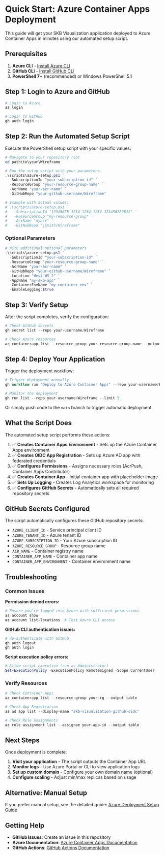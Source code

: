 # Quick Start: Azure Container Apps Deployment

This guide will get your SKB Visualization application deployed to Azure Container Apps in minutes using our automated setup script.

## Prerequisites

1. **Azure CLI** - [Install Azure CLI](https://docs.microsoft.com/en-us/cli/azure/install-azure-cli)
2. **GitHub CLI** - [Install GitHub CLI](https://cli.github.com/)
3. **PowerShell 7+** (recommended) or Windows PowerShell 5.1

## Step 1: Login to Azure and GitHub

```powershell
# Login to Azure
az login

# Login to GitHub
gh auth login
```

## Step 2: Run the Automated Setup Script

Execute the PowerShell setup script with your specific values:

```powershell
# Navigate to your repository root
cd path\to\your\Wireframe

# Run the setup script with your parameters
.\scripts\azure-setup.ps1 `
  -SubscriptionId "your-subscription-id" `
  -ResourceGroup "your-resource-group-name" `
  -AcrName "your-acr-name" `
  -GitHubRepo "your-github-username/Wireframe"

# Example with actual values:
# .\scripts\azure-setup.ps1 `
#   -SubscriptionId "12345678-1234-1234-1234-123456789012" `
#   -ResourceGroup "my-resource-group" `
#   -AcrName "myacr" `
#   -GitHubRepo "jsmith/Wireframe"
```

### Optional Parameters

```powershell
# With additional optional parameters
.\scripts\azure-setup.ps1 `
  -SubscriptionId "your-subscription-id" `
  -ResourceGroup "your-resource-group-name" `
  -AcrName "your-acr-name" `
  -GitHubRepo "your-github-username/Wireframe" `
  -Location "West US 2" `
  -AppName "my-skb-app" `
  -ContainerEnvName "my-container-env" `
  -EnableLogging:$true
```

## Step 3: Verify Setup

After the script completes, verify the configuration:

```powershell
# Check GitHub secrets
gh secret list --repo your-username/Wireframe

# Check Azure resources
az containerapp list --resource-group your-resource-group-name --output table
```

## Step 4: Deploy Your Application

Trigger the deployment workflow:

```powershell
# Trigger deployment manually
gh workflow run "Deploy to Azure Container Apps" --repo your-username/Wireframe

# Monitor the deployment
gh run list --repo your-username/Wireframe --limit 5
```

Or simply push code to the `main` branch to trigger automatic deployment.

## What the Script Does

The automated setup script performs these actions:

1. ✅ **Creates Container Apps Environment** - Sets up the Azure Container Apps environment
2. ✅ **Creates OIDC App Registration** - Sets up Azure AD app with federated credentials
3. ✅ **Configures Permissions** - Assigns necessary roles (AcrPush, Container Apps Contributor)
4. ✅ **Creates Container App** - Initial container app with placeholder image
5. ✅ **Sets Up Logging** - Creates Log Analytics workspace for monitoring
6. ✅ **Configures GitHub Secrets** - Automatically sets all required repository secrets

## GitHub Secrets Configured

The script automatically configures these GitHub repository secrets:

- `AZURE_CLIENT_ID` - Service principal client ID
- `AZURE_TENANT_ID` - Azure tenant ID
- `AZURE_SUBSCRIPTION_ID` - Your Azure subscription ID
- `AZURE_RESOURCE_GROUP` - Resource group name
- `ACR_NAME` - Container registry name
- `CONTAINER_APP_NAME` - Container app name
- `CONTAINER_APP_ENVIRONMENT` - Container environment name

## Troubleshooting

### Common Issues

**Permission denied errors:**
```powershell
# Ensure you're logged into Azure with sufficient permissions
az account show
az account list-locations  # Test Azure CLI access
```

**GitHub CLI authentication issues:**
```powershell
# Re-authenticate with GitHub
gh auth logout
gh auth login
```

**Script execution policy errors:**
```powershell
# Allow script execution (run as Administrator)
Set-ExecutionPolicy -ExecutionPolicy RemoteSigned -Scope CurrentUser
```

### Verify Resources

```powershell
# Check Container Apps
az containerapp list --resource-group your-rg --output table

# Check App Registration
az ad app list --display-name "skb-visualization-github-oidc"

# Check Role Assignments
az role assignment list --assignee your-app-id --output table
```

## Next Steps

Once deployment is complete:

1. **Visit your application** - The script outputs the Container App URL
2. **Monitor logs** - Use Azure Portal or CLI to view application logs
3. **Set up custom domain** - Configure your own domain name (optional)
4. **Configure scaling** - Adjust min/max replicas based on usage

## Alternative: Manual Setup

If you prefer manual setup, see the detailed guide: [Azure Deployment Setup Guide](azure-deployment-setup.md)

## Getting Help

- **GitHub Issues**: Create an issue in this repository
- **Azure Documentation**: [Azure Container Apps Documentation](https://docs.microsoft.com/en-us/azure/container-apps/)
- **GitHub Actions**: [GitHub Actions Documentation](https://docs.github.com/en/actions) 